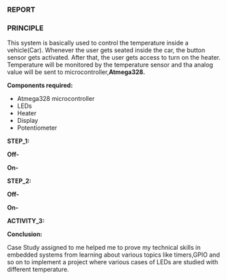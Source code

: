 ﻿### **REPORT**
### **PRINCIPLE**
This system is basically used to control the temperature inside a vehicle(Car). Whenever the user gets seated inside the car, the button sensor gets activated. After that, the user gets access to turn on the heater. Temperature will be monitored by the temperature sensor and tha analog value will be sent to microcontroller,**Atmega328.**

**Components required:**

- Atmega328 microcontroller
- LEDs 
- Heater
- Display
- Potentiometer


**STEP\_1:**

**Off-**







**On-**






**STEP\_2:**

**Off-**











**On-**




**ACTIVITY\_3:**






**Conclusion:**

Case Study assigned to me helped me to prove my technical skills in embedded systems from learning about various topics like timers,GPIO and so on to implement a project where various cases of LEDs are studied with different temperature.


